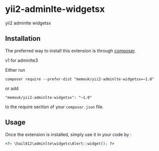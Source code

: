yii2-adminlte-widgetsx
=====================
yii2 adminlte widgetsx

Installation
------------

The preferred way to install this extension is through [composer](http://getcomposer.org/download/).

v1 for adminlte3

Either run

```
composer require --prefer-dist "memouk/yii2-adminlte-widgetsx=~1.0"
```

or add

```
"memouk/yii2-adminlte-widgetsx": "~1.0"
```

to the require section of your `composer.json` file.


Usage
-----

Once the extension is installed, simply use it in your code by  :

```php
<?= \hail812\adminlte\widgets\Alert::widget(); ?>
```